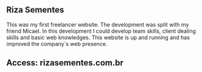 ## Riza Sementes
This was my first freelancer website.
The development was split with my friend Micael.
In this development I could develop team skills, client dealing skills and basic web knowledges.
This website is up and running and has improved the company`s web presence.

## Access: rizasementes.com.br
